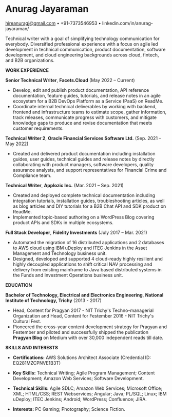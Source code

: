 <!--- 
## Welcome to GitHub Pages

You can use the [editor on GitHub](https://github.com/hireanuragj/hireanuragj.github.io/edit/main/index.md) to maintain and preview the content for your website in Markdown files.

Whenever you commit to this repository, GitHub Pages will run [Jekyll](https://jekyllrb.com/) to rebuild the pages in your site, from the content in your Markdown files.

### Markdown

Markdown is a lightweight and easy-to-use syntax for styling your writing. It includes conventions for

```markdown
Syntax highlighted code block

# Header 1
## Header 2
### Header 3

- Bulleted
- List

1. Numbered
2. List

**Bold** and _Italic_ and `Code` text

[Link](url) and ![Image](src)
```

For more details see [Basic writing and formatting syntax](https://docs.github.com/en/github/writing-on-github/getting-started-with-writing-and-formatting-on-github/basic-writing-and-formatting-syntax).

### Jekyll Themes

Your Pages site will use the layout and styles from the Jekyll theme you have selected in your [repository settings](https://github.com/hireanuragj/hireanuragj.github.io/settings/pages). The name of this theme is saved in the Jekyll `_config.yml` configuration file.

### Support or Contact

Having trouble with Pages? Check out our [documentation](https://docs.github.com/categories/github-pages-basics/) or [contact support](https://support.github.com/contact) and we’ll help you sort it out.
--->
# **Anurag Jayaraman**

hireanuragj@gmail.com • +91-7373546953 • linkedin.com/in/anurag-jayaraman/

Technical writer with a goal of simplifying technology communication for everybody. Diversified professional experience with a focus on agile led development in technical communication, product documentation, software development, and cloud engineering backgrounds across cloud, fintech, and B2B organizations.

**WORK EXPERIENCE**

**Senior Technical Writer**, **Facets.Cloud** (May 2022 – Current)

- Develop, edit and publish product documentation, API reference documentation, feature guides, tutorials, and release notes in an agile ecosystem for a B2B DevOps Platform as a Service (PaaS) on ReadMe.
- Coordinate internal technical deliverables by working with backend, frontend and infrastructure teams to estimate scope, gather information, track releases, communicate progress with customers, and mitigate knowledge gaps to produce and revise documentation that meets customer requirements.

**Technical Writer 2**, **Oracle Financial Services Software Ltd.** (Sep. 2021 – May 2022)

- Created and delivered product documentation including installation guides, user guides, technical guides and release notes by directly collaborating with product managers, software developers, quality assurance analysts, and support representatives for Financial Crime and Compliance team.

**Technical Writer**, **Applozic Inc.** (Mar. 2021 – Sep. 2021)

- Created and deployed complete technical documentation including integration tutorials, installation guides, troubleshooting articles, as well as blog articles and DIY tutorials for a B2B Chat API and SDK product on ReadMe.
- Implemented topic-based authoring on a WordPress Blog covering product APIs and SDKs in multiple ecosystems.

**Full Stack Developer**, **Fidelity Investments** (July 2017 – Mar. 2021)

- Automated the migration of 16 distributed applications and 2 databases to AWS cloud using IBM uDeploy and ITEC Jenkins in the Asset Management and Technology business unit.
- Designed, developed and supported 4 cloud-ready highly resilient and highly decoupled applications to shift critical NAV processing and delivery from existing mainframe to Java based distributed systems in the Funds and Investment Operations business unit.

**EDUCATION**

**Bachelor of Technology, Electrical and Electronics Engineering**, **National Institute of Technology, Trichy** (2013 - 2017)

- Head, Content for Pragyan 2017 - NIT Trichy&#39;s Techno-managerial Organization and Head, Content for Festember 2016 - NIT Trichy&#39;s Cultural Fest.
- Pioneered the cross-year content development strategy for Pragyan and Festember and piloted and successfully shipped the publication **Pragyan Blog** on Medium with over 30,000 independent reads till date.

**SKILLS AND INTERESTS**

- **Certifications:** AWS Solutions Architect Associate (Credential ID: EQ281MZCPNVE1B3T)


- **Key Skills:** Technical Writing; Agile Program Management; Content Development; Amazon Web Services; Software Development.


- **Technical Skills:** Agile SDLC; Amazon Web Services; Microsoft Office; XML; HTML/CSS; REST Webservices; Angular; Java; PL/SQL; Linux; IBM uDeploy; ITEC Jenkins; Android; WordPress; Confluence; JIRA.

- **Interests:** PC Gaming; Photography; Science Fiction.

